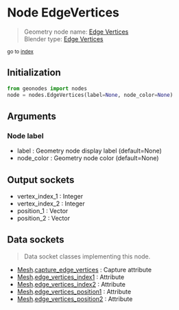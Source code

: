 
# Node EdgeVertices

> Geometry node name: [Edge Vertices](https://docs.blender.org/manual/en/latest/modeling/geometry_nodes/mesh/edge_vertices.html)<br>
  Blender type: [Edge Vertices](https://docs.blender.org/api/current/bpy.types.GeometryNodeInputMeshEdgeVertices.html)
  
<sub>go to [index](/docs/index.md)</sub>

## Initialization

```python
from geonodes import nodes
node = nodes.EdgeVertices(label=None, node_color=None)
```



## Arguments


### Node label

- label : Geometry node display label (default=None)
- node_color : Geometry node color (default=None)

## Output sockets

- vertex_index_1 : Integer
- vertex_index_2 : Integer
- position_1 : Vector
- position_2 : Vector

## Data sockets

> Data socket classes implementing this node.
  
  
- [Mesh](/docs/sockets/Mesh.md).[capture_edge_vertices](/docs/sockets/Mesh.md#capture_edge_vertices) : Capture attribute
- [Mesh](/docs/sockets/Mesh.md).[edge_vertices_index1](/docs/sockets/Mesh.md#edge_vertices_index1) : Attribute
- [Mesh](/docs/sockets/Mesh.md).[edge_vertices_index2](/docs/sockets/Mesh.md#edge_vertices_index2) : Attribute
- [Mesh](/docs/sockets/Mesh.md).[edge_vertices_position1](/docs/sockets/Mesh.md#edge_vertices_position1) : Attribute
- [Mesh](/docs/sockets/Mesh.md).[edge_vertices_position2](/docs/sockets/Mesh.md#edge_vertices_position2) : Attribute
  
